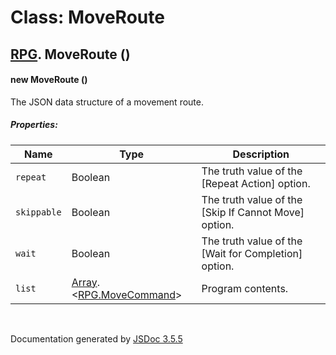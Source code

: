 # Class: MoveRoute

## [RPG](RPG.md).  MoveRoute ()

#### new MoveRoute ()

The JSON data structure of a movement route.

##### Properties:

| Name | Type | Description |
| --- | --- | --- |
| `repeat` | Boolean | The truth value of the [Repeat Action] option. |
| `skippable` | Boolean | The truth value of the [Skip If Cannot Move] option. |
| `wait` | Boolean | The truth value of the [Wait for Completion] option. |
| `list` | [Array](Array.md).<[RPG.MoveCommand](RPG.MoveCommand.md)> | Program contents. |

<dl>
</dl>
 <br>

  Documentation generated by [JSDoc 3.5.5](https://github.com/jsdoc3/jsdoc)
